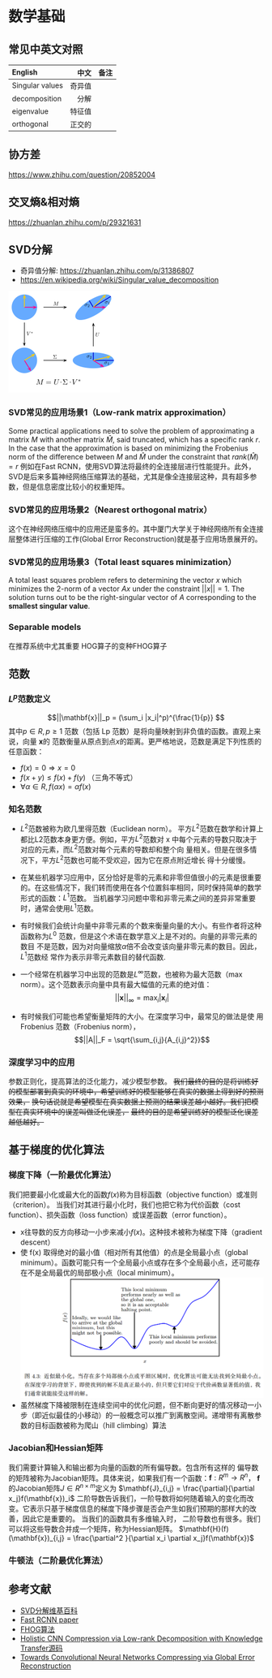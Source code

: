 
# 数学基础
## 常见中英文对照
| English   | 中文 | 备注  |
| :-------- | --------:| :--: |
| Singular values | 奇异值 |  |
|decomposition| 分解||
|eigenvalue |特征值||
|orthogonal | 正交的 ||


## 协方差
https://www.zhihu.com/question/20852004

## 交叉熵&相对熵
https://zhuanlan.zhihu.com/p/29321631


## SVD分解
- 奇异值分解: https://zhuanlan.zhihu.com/p/31386807
- https://en.wikipedia.org/wiki/Singular_value_decomposition


![@SVD分解示意图](./images/220px-Singular-Value-Decomposition.svg.png)

### SVD常见的应用场景1（Low-rank matrix approximation）
Some practical applications need to solve the problem of approximating a matrix $M$ with another matrix $\hat{M}$, said truncated, which has a specific rank $r$. In the case that the approximation is based on minimizing the Frobenius norm of the difference between $M$ and $\hat{M}$ under the constraint that $rank(\hat{M})=r$
例如在Fast RCNN，使用SVD算法将最终的全连接层进行性能提升。此外，SVD是后来多篇神经网络压缩算法的基础，尤其是像全连接层这种，具有超多参数，但是信息密度比较小的权重矩阵。

### SVD常见的应用场景2（Nearest orthogonal matrix）
这个在神经网络压缩中的应用还是蛮多的。其中厦门大学关于神经网络所有全连接层整体进行压缩的工作(Global Error Reconstruction)就是基于应用场景展开的。

### SVD常见的应用场景3（Total least squares minimization）

A total least squares problem refers to determining the vector $x$ which minimizes the 2-norm of a vector $Ax$ under the constraint $||x|| = 1$. The solution turns out to be the right-singular vector of $A$ corresponding to the **smallest singular value**.


### Separable models
在推荐系统中尤其重要
HOG算子的变种FHOG算子

## 范数
### $L^p$范数定义
$$||\mathbf{x}||_p = (\sum_i |x_i|^p)^{\frac{1}{p}} $$
其中$p \in R, p \ge 1$
范数（包括 Lp 范数）是将向量映射到非负值的函数。直观上来说，向量 $\mathbf{x}$的
范数衡量从原点到点$x$的距离。更严格地说，范数是满足下列性质的任意函数：
* $f(x) = 0  \Rightarrow x = 0$
* $f(x + y) \le f(x) + f(y)$ （三角不等式）
* $\forall \alpha \in R, f(\alpha x) = \alpha f(x)$


### 知名范数 
- $L^2$范数被称为欧几里得范数（Euclidean norm）。
平方$L^2$范数在数学和计算上都比L2范数本身更方便。例如，平方$L^2$范数对
x 中每个元素的导数只取决于对应的元素，而$L^2$范数对每个元素的导数却和整个向
量相关。但是在很多情况下，平方$L^2$范数也可能不受欢迎，因为它在原点附近增长
得十分缓慢。

- 在某些机器学习应用中，区分恰好是零的元素和非零但值很小的元素是很重要的。在这些情况下，我们转而使用在各个位置斜率相同，同时保持简单的数学形式的函数：$L^1$范数。
当机器学习问题中零和非零元素之间的差异非常重要时，通常会使用$L^1$范数。

- 有时候我们会统计向量中非零元素的个数来衡量向量的大小。有些作者将这种
函数称为$L^0$ 范数，但是这个术语在数学意义上是不对的。向量的非零元素的数目
不是范数，因为对向量缩放$\alpha$倍不会改变该向量非零元素的数目。因此，$L^1$范数经
常作为表示非零元素数目的替代函数.

- 一个经常在机器学习中出现的范数是$L^\infty$范数，也被称为最大范数（max
norm）。这个范数表示向量中具有最大幅值的元素的绝对值：
$$||\mathbf{x}||_\infty = \max_i|\mathbf{x}_i| $$

- 有时候我们可能也希望衡量矩阵的大小。在深度学习中，最常见的做法是使
用 Frobenius 范数（Frobenius norm），
$$||A||_F = \sqrt{\sum_{i,j}{A_{i,j}^2}}$$

### 深度学习中的应用
参数正则化，提高算法的泛化能力，减少模型参数。
~~我们最终的目的是将训练好的模型部署到真实的环境中，希望训练好的模型能够在真实的数据上得到好的预测效果，~~
~~换句话说就是希望模型在真实数据上预测的结果误差越小越好。我们把模型在真实环境中的误差叫做泛化误差，~~
~~最终的目的是希望训练好的模型泛化误差越低越好。~~

## 基于梯度的优化算法

### 梯度下降（一阶最优化算法）

我们把要最小化或最大化的函数$f(x)$称为目标函数（objective function）或准则（criterion）。
当我们对其进行最小化时，我们也把它称为代价函数（cost function）、损失函数（loss function）或误差函数（error function）。
- x往导数的反方向移动一小步来减小$f(x)$。这种技术被称为梯度下降（gradient descent）
- 使 f(x) 取得绝对的最小值（相对所有其他值）的点是全局最小点（global minimum）。函数可能只有一个全局最小点或存在多个全局最小点，还可能存在不是全局最优的局部极小点（local minimum）。
![](./images/gradient_minimum.png)
- 虽然梯度下降被限制在连续空间中的优化问题，但不断向更好的情况移动一小步（即近似最佳的小移动）的一般概念可以推广到离散空间。递增带有离散参数的目标函数被称为爬山（hill climbing）算法 

### Jacobian和Hessian矩阵
我们需要计算输入和输出都为向量的函数的所有偏导数。包含所有这样的
偏导数的矩阵被称为Jacobian矩阵。具体来说，如果我们有一个函数：$\mathbf{f} : R^m  \rightarrow R^n$，
$\mathbf{f}$的Jacobian矩阵$J \in R^{n\times m}$定义为 $\mathbf{J}_{i,j} = \frac{\partial}{\partial x_j}f(\mathbf{x})_i$
二阶导数告诉我们，一阶导数将如何随着输入的变化而改变。它表示只基于梯度信息的梯度下降步骤是否会产生如我们预期的那样大的改善，因此它是重要的。
当我们的函数具有多维输入时， 二阶导数也有很多。我们可以将这些导数合并成一个矩阵，称为Hessian矩阵。 
$\mathbf{H}(f)(\mathbf{x})_{i,j} = \frac{\partial^2 }{\partial x_i \partial x_j}f(\mathbf{x})$

### 牛顿法（二阶最优化算法）


## 参考文献
- [SVD分解维基百科](https://en.wikipedia.org/wiki/Singular_value_decomposition)
- [Fast RCNN paper](https://arxiv.org/abs/1504.08083)
- [FHOG算法]()
- [Holistic CNN Compression via Low-rank Decomposition with Knowledge Transfer源码](https://github.com/cwlseu/LRDKT)
- [Towards Convolutional Neural Networks Compressing via Global Error Reconstruction](http://ijcai-16.org/index.php/welcome/view/accepted_papers)